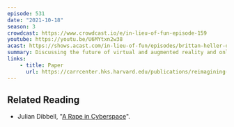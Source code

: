 ```yaml
---
episode: 531
date: "2021-10-18"
season: 3
crowdcast: https://www.crowdcast.io/e/in-lieu-of-fun-episode-159
youtube: https://youtu.be/U6MYtxn2w38
acast: https://shows.acast.com/in-lieu-of-fun/episodes/brittan-heller-on-augmented-reality
summary: Discussing the future of virtual and augmented reality and online harm
links:
    - title: Paper
      url: https://carrcenter.hks.harvard.edu/publications/reimagining-reality-human-rights-and-immersive-technology
---
```

## Related Reading

- Julian Dibbell, "[A Rape in Cyberspace][article]".

[article]: http://www.juliandibbell.com/articles/a-rape-in-cyberspace/

